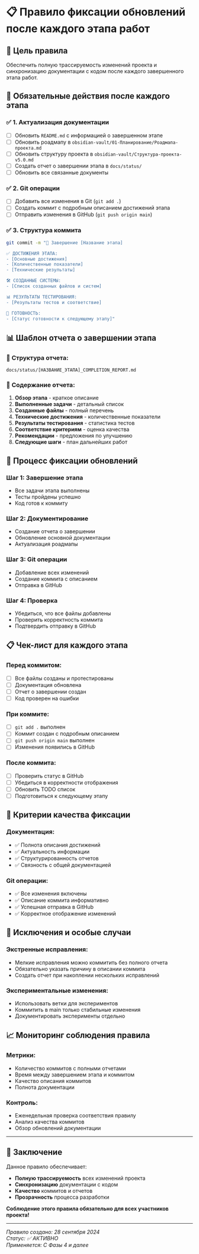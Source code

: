# 📋 Правило фиксации обновлений после каждого этапа работ

## 🎯 Цель правила

Обеспечить полную трассируемость изменений проекта и синхронизацию документации с кодом после каждого завершенного этапа работ.

## 📝 Обязательные действия после каждого этапа

### ✅ **1. Актуализация документации**
- [ ] Обновить `README.md` с информацией о завершенном этапе
- [ ] Обновить роадмапу в `obsidian-vault/01-Планирование/Роадмапа-проекта.md`
- [ ] Обновить структуру проекта в `obsidian-vault/Структура-проекта-v5.0.md`
- [ ] Создать отчет о завершении этапа в `docs/status/`
- [ ] Обновить все связанные документы

### ✅ **2. Git операции**
- [ ] Добавить все изменения в Git (`git add .`)
- [ ] Создать коммит с подробным описанием достижений этапа
- [ ] Отправить изменения в GitHub (`git push origin main`)

### ✅ **3. Структура коммита**
```bash
git commit -m "🎉 Завершение [Название этапа]

✅ ДОСТИЖЕНИЯ ЭТАПА:
- [Основные достижения]
- [Количественные показатели]
- [Технические результаты]

🛠️ СОЗДАННЫЕ СИСТЕМЫ:
- [Список созданных файлов и систем]

📊 РЕЗУЛЬТАТЫ ТЕСТИРОВАНИЯ:
- [Результаты тестов и соответствие]

🚀 ГОТОВНОСТЬ:
- [Статус готовности к следующему этапу]"
```

## 📊 Шаблон отчета о завершении этапа

### 📁 **Структура отчета**:
```
docs/status/[НАЗВАНИЕ_ЭТАПА]_COMPLETION_REPORT.md
```

### 📝 **Содержание отчета**:
1. **Обзор этапа** - краткое описание
2. **Выполненные задачи** - детальный список
3. **Созданные файлы** - полный перечень
4. **Технические достижения** - количественные показатели
5. **Результаты тестирования** - статистика тестов
6. **Соответствие критериям** - оценка качества
7. **Рекомендации** - предложения по улучшению
8. **Следующие шаги** - план дальнейших работ

## 🔄 Процесс фиксации обновлений

### **Шаг 1: Завершение этапа**
- Все задачи этапа выполнены
- Тесты пройдены успешно
- Код готов к коммиту

### **Шаг 2: Документирование**
- Создание отчета о завершении
- Обновление основной документации
- Актуализация роадмапы

### **Шаг 3: Git операции**
- Добавление всех изменений
- Создание коммита с описанием
- Отправка в GitHub

### **Шаг 4: Проверка**
- Убедиться, что все файлы добавлены
- Проверить корректность коммита
- Подтвердить отправку в GitHub

## 📋 Чек-лист для каждого этапа

### **Перед коммитом**:
- [ ] Все файлы созданы и протестированы
- [ ] Документация обновлена
- [ ] Отчет о завершении создан
- [ ] Код проверен на ошибки

### **При коммите**:
- [ ] `git add .` выполнен
- [ ] Коммит создан с подробным описанием
- [ ] `git push origin main` выполнен
- [ ] Изменения появились в GitHub

### **После коммита**:
- [ ] Проверить статус в GitHub
- [ ] Убедиться в корректности отображения
- [ ] Обновить TODO список
- [ ] Подготовиться к следующему этапу

## 🎯 Критерии качества фиксации

### **Документация**:
- ✅ Полнота описания достижений
- ✅ Актуальность информации
- ✅ Структурированность отчетов
- ✅ Связность с общей документацией

### **Git операции**:
- ✅ Все изменения включены
- ✅ Описание коммита информативно
- ✅ Успешная отправка в GitHub
- ✅ Корректное отображение изменений

## 🚨 Исключения и особые случаи

### **Экстренные исправления**:
- Мелкие исправления можно коммитить без полного отчета
- Обязательно указать причину в описании коммита
- Создать отчет при накоплении нескольких исправлений

### **Экспериментальные изменения**:
- Использовать ветки для экспериментов
- Коммитить в main только стабильные изменения
- Документировать эксперименты отдельно

## 📈 Мониторинг соблюдения правила

### **Метрики**:
- Количество коммитов с полными отчетами
- Время между завершением этапа и коммитом
- Качество описания коммитов
- Полнота документации

### **Контроль**:
- Еженедельная проверка соответствия правилу
- Анализ качества коммитов
- Обзор обновлений документации

---

## 🎯 Заключение

Данное правило обеспечивает:
- **Полную трассируемость** всех изменений проекта
- **Синхронизацию** документации с кодом
- **Качество** коммитов и отчетов
- **Прозрачность** процесса разработки

**Соблюдение этого правила обязательно для всех участников проекта!**

---

*Правило создано: 28 сентября 2024*  
*Статус: ✅ АКТИВНО*  
*Применяется: С Фазы 4 и далее*
